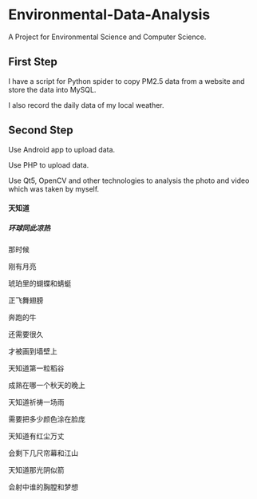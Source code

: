 # Environmental-Data-Analysis

A Project for Environmental Science and Computer Science.

## First Step

I have a script for Python spider to copy PM2.5 data from a website and store the data into MySQL.

I also record the daily data of my local weather.

## Second Step

Use Android app to upload data.

Use PHP to upload data.

Use Qt5, OpenCV and other technologies to analysis the photo and video which was taken by myself.

#### 天知道

##### 环球同此凉热

那时候

刚有月亮

琥珀里的蝴蝶和蜻蜓

正飞舞翅膀

奔跑的牛

还需要很久

才被画到墙壁上

天知道第一粒稻谷

成熟在哪一个秋天的晚上

天知道祈祷一场雨

需要把多少颜色涂在脸庞

天知道有红尘万丈

会剩下几尺帘幕和江山

天知道那光阴似箭

会射中谁的胸膛和梦想
